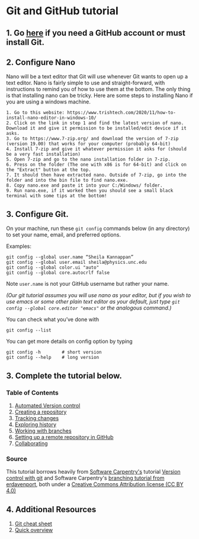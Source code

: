 # Git and GitHub tutorial

## 1. Go [here](https://github.com/capprogram/2017bootcamp-general/blob/master/git-prep.md) if you need a GitHub account or must install Git.

## 2. Configure Nano

Nano will be a text editor that Git will use whenever Git wants to open up a text editor. Nano is fairly simple to use and straight-forward, with instructions to remind you of how to use them at the bottom. The only thing is that installing nano can be tricky. Here are some steps to installing Nano if you are using a windows machine.

    1. Go to this website: https://www.trishtech.com/2020/11/how-to-install-nano-editor-in-windows-10/
    2. Click on the link in step 1 and find the latest version of nano. Download it and give it permission to be installed/edit device if it asks. 
    3. Go to https://www.7-zip.org/ and download the version of 7-zip (version 19.00) that works for your computer (probably 64-bit)
    4. Install 7-zip and give it whatever permission it asks for (should be a very fast installation)
    5. Open 7-zip and go to the nano installation folder in 7-zip.
    6. Press on the folder (The one with x86 is for 64-bit) and click on the "Extract" button at the top.
    7. It should then have extracted nano. Outside of 7-zip, go into the folder and into the bin file to find nano.exe. 
    8. Copy nano.exe and paste it into your C:/Windows/ folder.
    9. Run nano.exe, if it worked then you should see a small black terminal with some tips at the bottom!

## 3. Configure Git.

On your machine, run these `git config` commands below (in any directory) to set your name, email, and preferred options.

Examples:

    git config --global user.name “Sheila Kannappan”
    git config --global user.email sheila@physics.unc.edu
    git config --global color.ui "auto"
    git config --global core.autocrlf false

Note `user.name` is not your GitHub username but rather your name.

*(Our git tutorial assumes you will use nano as your editor, but if you wish to use emacs or some other plain text editor as your default, just type `git config --global core.editor "emacs"` or the analogous command.)*

You can check what you’ve done with

    git config --list
    
You can get more details on config option by typing

    git config -h        # short version
    git config --help    # long version



## 3. Complete the tutorial below.

### Table of Contents

1. [Automated Version control](01-automated-version-control.md)
2. [Creating a repository](02-creating-a-repository.md)
3. [Tracking changes](03-tracking-changes.md)
4. [Exploring history](04-exploring-history.md)
5. [Working with branches](05-branches.md)
6. [Setting up a remote repository in GitHub](06-remotes-in-github.md)
7. [Collaborating](07-collaborating.md)

### Source

This tutorial borrows heavily from [Software Carpentry's](http://software-carpentry.org/) tutorial [Version control with git](http://swcarpentry.github.io/git-novice/) and Software Carpentry's [branching tutorial from erdavenport](https://github.com/erdavenport/git-lessons), both under a [Creative Commons Attribution license (CC BY 4.0)](https://creativecommons.org/licenses/by/4.0/)

## 4. Additional Resources

1. [Git cheat sheet](https://services.github.com/on-demand/downloads/github-git-cheat-sheet.pdf)
2. [Quick overview](http://rogerdudler.github.io/git-guide/)

